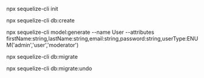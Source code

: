 npx sequelize-cli init

npx sequelize-cli db:create

npx sequelize-cli model:generate --name User --attributes firstName:string,lastName:string,email:string,password:string,userType:ENUM('admin','user','moderator')

npx sequelize-cli db:migrate

npx sequelize-cli db:migrate:undo
